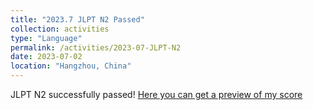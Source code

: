 ```yaml
---
title: "2023.7 JLPT N2 Passed"
collection: activities
type: "Language"
permalink: /activities/2023-07-JLPT-N2
date: 2023-07-02
location: "Hangzhou, China"
---
```


JLPT N2 successfully passed!  [Here you can get a preview of my score](https://zhuzixuan0809.github.io/images/2023.7-N2成绩.png)
